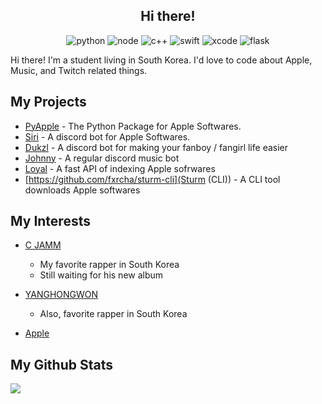 <h2 align="center">Hi there!</h2>
<p align="center">
  <img src="https://img.shields.io/badge/-Python-3776AB?style=for-the-badge&logo=python&logoColor=fff" alt="python"/>
  <img src="https://img.shields.io/badge/-Node.js-4FC08D?style=for-the-badge&logo=node.js&logoColor=fff" alt="node"/>
  <img src="https://img.shields.io/badge/-C++-00599C?style=for-the-badge&logo=C&logoColor=fff" alt="c++"/>
  <img src="https://img.shields.io/badge/-Swift-fc4103?style=for-the-badge&logo=swift&logoColor=fff" alt="swift"/>
  <img src="https://img.shields.io/badge/-Xcode-1572B6?style=for-the-badge&logo=xcode&logoColor=fff" alt="xcode"/>
  <img src="https://img.shields.io/badge/-Flask-000000?style=for-the-badge&logo=flask&logoColor=fff" alt="flask"/>
</p>

Hi there! I'm a student living in South Korea. I'd love to code about Apple, Music, and Twitch related things.

## My Projects

* [PyApple](https://github.com/fxrcha/PyApple) - The Python Package for Apple Softwares.
* [Siri](https://github.com/fxrcha/Siri) - A discord bot for Apple Softwares.
* [Dukzl](https://github.com/fxrcha/Dukzl) - A discord bot for making your fanboy / fangirl life easier
* [Johnny](https://github.com/fxrcha/Johnny) - A regular discord music bot
* [Loyal](https://github.com/fxrcha/Loyal) - A fast API of indexing Apple sofrwares
* [https://github.com/fxrcha/sturm-cli](Sturm (CLI)) - A CLI tool downloads Apple softwares


## My Interests

* [C JAMM](https://namu.wiki/w/C%20JAMM)
  - My favorite rapper in South Korea
  - Still waiting for his new album

* [YANGHONGWON](https://namu.wiki/w/%EC%96%91%ED%99%8D%EC%9B%90?from=%EC%98%81%EB%B9%84)
  - Also, favorite rapper in South Korea
 
* [Apple](https://apple.com)

## My Github Stats

![](https://github-readme-stats.vercel.app/api/top-langs/?username=fxrcha&layout=compact)
